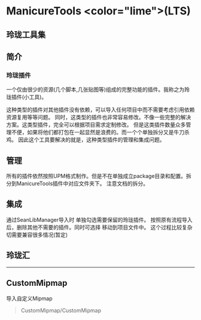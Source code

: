 ﻿# ManicureTools <color="lime">(LTS)</color>
## 玲珑工具集
## 简介 
### 玲珑插件
一个仅由很少的资源(几个脚本,几张贴图等)组成的完整功能的插件。我称之为玲珑插件(小工具)。

这种类型的插件对其他插件没有依赖，可以导入任何项目中而不需要考虑引用依赖资源复用等等问题。
同时，这类型的插件也非常容易修改。不像一些完整的解决方案。这类型插件，完全可以根据项目需求定制修改。
但是这类插件数量众多管理不便，如果将他们都打包在一起显然是浪费的。而一个个单独拆分又是牛刀杀鸡。
因此这个工具要解决的就是，这种类型插件的管理和集成问题。
## 管理
所有的插件依然按照UPM格式制作。但是不在单独成立package目录和配置。拆分到ManicureTools插件中对应文件夹下。
注意文档的拆分。

## 集成
通过SeanLibManager导入时 单独勾选需要保留的玲珑插件。
按照原有流程导入后，删除其他不需要的插件。同时可选择 移动到项目文件中。
这个过程比较复杂切需要兼容很多情况(暂定)

## 玲珑汇

***

## CustomMipmap
导入自定义Mipmap
>CustomMipmap/CustomMipmap